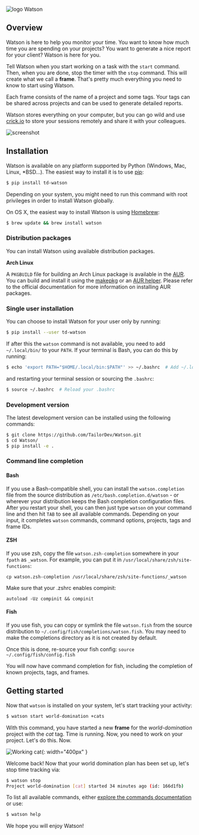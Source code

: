 ![logo Watson](img/logo-watson-600px.png)

## Overview

Watson is here to help you monitor your time. You want to know how
much time you are spending on your projects? You want to generate a nice
report for your client? Watson is here for you.

Tell Watson when you start working on a task with the `start` command.
Then, when you are done, stop the timer with the `stop`
command. This will create what we call a **frame**. That's pretty much
everything you need to know to start using Watson.

Each frame consists of the name of a project and some tags. Your tags
can be shared across projects and can be used to generate detailed
reports.

Watson stores everything on your computer, but you can go wild and use
[crick.io](https://crick.io/?pk_campaign=GitHubWatson) to store
your sessions remotely and share it with your colleagues.

![screenshot](img/screenshot.png)

## Installation

Watson is available on any platform supported by Python (Windows, Mac,
Linux, *BSD…). The easiest way to install it is to use
[pip](https://pip.pypa.io/en/stable/installing/):

```bash
$ pip install td-watson
```

Depending on your system, you might need to run this command with root privileges in order to install Watson globally.

On OS X, the easiest way to install Watson is using [Homebrew](http://brew.sh/):

```bash
$ brew update && brew install watson
```

### Distribution packages

You can install Watson using available distribution packages.

**Arch Linux**

A `PKGBUILD` file for building an Arch Linux package is available in the
[AUR](https://aur.archlinux.org/packages/watson/). You can build and
install it using the [makepkg](https://wiki.archlinux.org/index.php/Makepkg)
or an [AUR helper](https://wiki.archlinux.org/index.php/AUR_helpers).
Please refer to the official documentation for more information on
installing AUR packages.

### Single user installation

You can choose to install Watson for your user only by running:

```bash
$ pip install --user td-watson
```

If after this the `watson` command is not available, you need to add `~/.local/bin/` to your `PATH`. If your terminal is Bash, you can do this by running:

```bash
$ echo 'export PATH="$HOME/.local/bin:$PATH"' >> ~/.bashrc  # Add ~/.local/bin/ to your .bashrc PATH
```

and restarting your terminal session or sourcing the `.bashrc`:

```bash
$ source ~/.bashrc  # Reload your .bashrc
```

### Development version

The latest development version can be installed using the following commands:

```bash
$ git clone https://github.com/TailorDev/Watson.git
$ cd Watson/
$ pip install -e .
```

### Command line completion

#### Bash


If you use a Bash-compatible shell, you can install the `watson.completion` file from the source distribution as `/etc/bash.completion.d/watson` - or wherever your distribution keeps the Bash completion configuration files. After you restart your shell, you can then just type `watson` on your command line and then hit `TAB` to see all available commands. Depending on your input, it completes `watson` commands, command options, projects, tags and frame IDs.

#### ZSH

If you use zsh, copy the file `watson.zsh-completion` somewhere in your
`fpath` as `_watson`. For example, you can put it in
`/usr/local/share/zsh/site-functions`:

    cp watson.zsh-completion /usr/local/share/zsh/site-functions/_watson

Make sure that your .zshrc enables compinit:

    autoload -Uz compinit && compinit

#### Fish

If you use fish, you can copy or symlink the file `watson.fish` from the source distribution to `~/.config/fish/completions/watson.fish`.
You may need to make the completions directory as it is not created by default.

Once this is done, re-source your fish config:
  `source ~/.config/fish/config.fish`

You will now have command completion for fish, including the completion of known projects, tags, and frames.



## Getting started

Now that `watson` is installed on your system, let's start tracking your activity:

```bash
$ watson start world-domination +cats
```

With this command, you have started a new **frame** for the *world-domination* project with the *cat* tag. Time is running. Now, you need to work on your project. Let's do this. Now.

![Working cat](img/working-cat.gif){: width="400px" }

Welcome back! Now that your world domination plan has been set up, let's stop time tracking via:

```bash
$ watson stop
Project world-domination [cat] started 34 minutes ago (id: 166d1fb)
```

To list all available commands, either [explore the commands documentation](user-guide/commands.md) or use:

```bash
$ watson help
```

We hope you will enjoy Watson!
